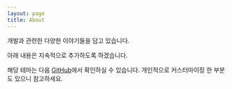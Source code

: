 ```yaml
---
layout: page
title: About
---
```


<p class="message">
  개발과 관련한 다양한 이야기들을 담고 있습니다.
</p>

아래 내용은 지속적으로 추가하도록 하겠습니다.

해당 테마는 다음 [GitHub](https://github.com/poole/lanyon)에서 확인하실 수 있습니다. 개인적으로 커스터마이징 한 부분도 있으니 참고하세요.

